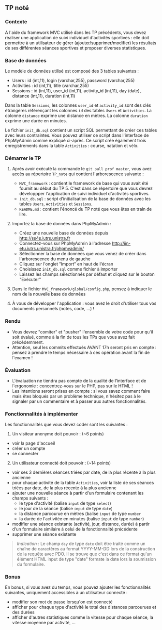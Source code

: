 TP noté
-------

### Contexte

A l'aide du framework MVC utilisé dans les TP précédents, vous devez réaliser une application de suivi individuel d'activités sportives : elle doit permettre à un utilisateur de gérer (ajouter/supprimer/modifier) les résultats de ses différentes séances sportives et proposer diverses statistiques.

### Base de données

Le modèle de données utilisé est composé des 3 tables suivantes :

- Users : id (int,11), login (varchar,255), password (varchar,255)
- Activities : id (int,11), title (varchar,255)
- Sessions : id (int,11), user_id (int,11), activity_id (int,11), day (date), distance (int,11), duration (int,11)

Dans la table `Sessions`, les colonnes `user_id` et `activity_id` sont des clés étrangères référençant les colonnes `id` des tables `Users` et `Activities`.
La colonne `distance` exprime une distance en mètres.
La colonne `duration` exprime une durée en minutes.

Le fichier `init_db.sql` contient un script SQL permettant de créer ces tables avec leurs contraintes.
Vous pouvez utiliser ce script dans l'interface de PhpMyAdmin comme expliqué ci-après.
Ce script crée également trois enregistrements dans la table `Activities` : course, natation et vélo.

### Démarrer le TP

1. Après avoir exécuté la commande le `git pull prof master`, vous avez accès au répertoire `TP_note` qui contient l'arborescence suivante :
	- `MVC_framework` : contient le framework de base qui vous avait été fournit au début du TP 5. C'est dans ce répertoire que vous devrez développper l'application de suivi individuel d'activités sportives.
	- `init_db.sql` : script d'initialisation de la base de données avec les tables `Users`, `Activities` et `Sessions`.
	- `README.md` : contient l'énoncé du TP noté que vous êtes en train de lire.

2. Importez la base de données dans PhpMyAdmin :
	- Créez une nouvelle base de données depuis http://ss4s.iutrs.unistra.fr
	- Connectez-vous sur PhpMyAdmin à l'adresse http://iin-etu.iutrs.unistra.fr/phpmyadmin/
	- Sélectionner la base de données que vous venez de créer dans l'arborescence du menu de gauche
	- Cliquez sur l'onglet "Import" en haut de l'écran
	- Choisissez `init_db.sql` comme fichier à importer
	- Laissez les champs sélectionnés par défaut et cliquez sur le bouton "Exécuter"

3. Dans le fichier `MVC_framework/global/config.php`, pensez à indiquer le nom de la nouvelle base de données

4. À vous de développer l'application : vous avez le droit d'utiliser tous vos documents personnels (notes, code, ...) !

### Rendu

- Vous devrez "comiter" et "pusher" l'ensemble de votre code pour qu'il soit évalué, comme à la fin de tous les TPs que vous avez fait précédemment.
- Attention, seul les commits effectués AVANT 17h seront pris en compte : pensez à prendre le temps nécessaire à ces opération avant la fin de l'examen !


### Évaluation

- L'évaluation ne tiendra pas compte de la qualité de l'interface et de l'ergonomie : concentrez-vous sur le PHP, pas sur le HTML !
- Les intentions seront prises en compte : si vous savez comment faire mais êtes bloqués par un problème technique, n'hésitez pas à le signaler par un commentaire et à passer aux autres fonctionnalités.


### Fonctionnalités à implémenter

Les fonctionnalités que vous devez coder sont les suivantes :

1. Un visiteur anonyme doit pouvoir : (~6 points)
 - voir la page d'accueil
 - créer un compte
 - se connecter
2. Un utilisateur connecté doit pouvoir : (~14 points)
 - voir ses 3 dernières séances triées par date, de la plus récente à la plus ancienne
 - pour chaque activité de la table `Activities`, voir la liste de ses séances triées par date, de la plus récente à la plus ancienne
 - ajouter une nouvelle séance à partir d'un formulaire contenant les champs suivants :
    - le type d'activité (balise `input` de type `select`)
    - le jour de la séance (balise `input` de type `date`)
    - la distance parcourue en mètres (balise `input` de type `number`
    - la durée de l'activitée en minutes (balise `input` de type `number`)
  - modifier une séance existante (activité, jour, distance, durée) à partir d'un formulaire similaire à celui de la fonctionnalité précédente
  - supprimer une séance existante

> _Indication_ :
> Le champ `day` de type `date` doit être traité comme un chaîne de caractères au format YYYY-MM-DD lors de la construction de la requête avec PDO.
> Il se trouve que c'est dans ce format qu'un élément HTML input de type "date" formate la date lors la soumission du formulaire.


### Bonus

En bonus, si vous avez du temps, vous pouvez ajouter les fonctionnalités suivantes, uniquement accessibles à un utilisateur connecté :
- modifier son mot de passe lorsqu'on est connecté
- afficher pour chaque type d'activité le total des distances parcourues et des durées
- afficher d'autres statistiques comme la vitesse pour chaque séance, la vitesse moyenne par activité, ...
